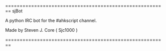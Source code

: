 ========================================================
sjBot

A python IRC bot for the #ahkscript channel.

Made by Steven J. Core ( Sjc1000 )

========================================================
